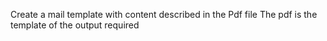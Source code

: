 Create a mail template with content described in the Pdf file
The pdf is the template of the output required